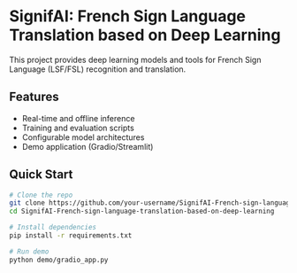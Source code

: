 # SignifAI: French Sign Language Translation based on Deep Learning

This project provides deep learning models and tools for French Sign Language (LSF/FSL) recognition and translation.

## Features
- Real-time and offline inference
- Training and evaluation scripts
- Configurable model architectures
- Demo application (Gradio/Streamlit)

## Quick Start
```bash
# Clone the repo
git clone https://github.com/your-username/SignifAI-French-sign-language-translation-based-on-deep-learning
cd SignifAI-French-sign-language-translation-based-on-deep-learning

# Install dependencies
pip install -r requirements.txt

# Run demo
python demo/gradio_app.py
